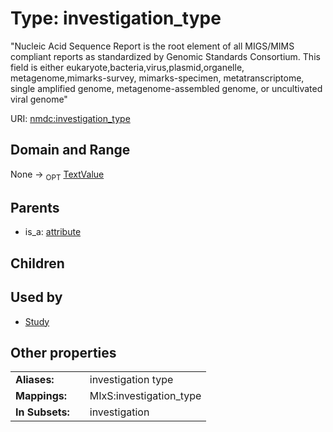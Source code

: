 
# Type: investigation_type


"Nucleic Acid Sequence Report is the root element of all MIGS/MIMS compliant reports as standardized by Genomic Standards Consortium. This field is either eukaryote,bacteria,virus,plasmid,organelle, metagenome,mimarks-survey, mimarks-specimen, metatranscriptome, single amplified genome, metagenome-assembled genome, or uncultivated viral genome"

URI: [nmdc:investigation_type](https://microbiomedata/meta/investigation_type)


## Domain and Range

None ->  <sub>OPT</sub> [TextValue](TextValue.md)

## Parents

 *  is_a: [attribute](attribute.md)

## Children


## Used by

 * [Study](Study.md)

## Other properties

|  |  |  |
| --- | --- | --- |
| **Aliases:** | | investigation type |
| **Mappings:** | | MIxS:investigation_type |
| **In Subsets:** | | investigation |

